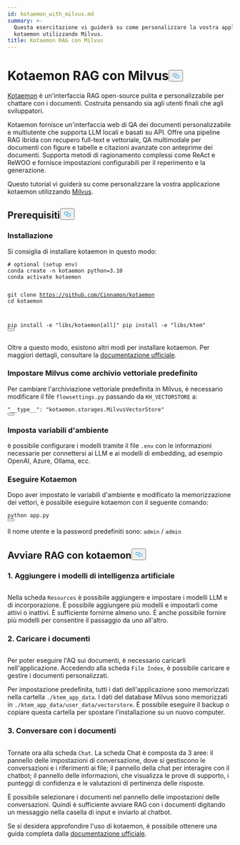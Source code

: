```yaml
---
id: kotaemon_with_milvus.md
summary: >-
  Questa esercitazione vi guiderà su come personalizzare la vostra applicazione
  kotaemon utilizzando Milvus.
title: Kotaemon RAG con Milvus
---
```

<h1 id="Kotaemon-RAG-with-Milvus" class="common-anchor-header">Kotaemon RAG con Milvus<button data-href="#Kotaemon-RAG-with-Milvus" class="anchor-icon" translate="no">
      <svg translate="no"
        aria-hidden="true"
        focusable="false"
        height="20"
        version="1.1"
        viewBox="0 0 16 16"
        width="16"
      >
        <path
          fill="#0092E4"
          fill-rule="evenodd"
          d="M4 9h1v1H4c-1.5 0-3-1.69-3-3.5S2.55 3 4 3h4c1.45 0 3 1.69 3 3.5 0 1.41-.91 2.72-2 3.25V8.59c.58-.45 1-1.27 1-2.09C10 5.22 8.98 4 8 4H4c-.98 0-2 1.22-2 2.5S3 9 4 9zm9-3h-1v1h1c1 0 2 1.22 2 2.5S13.98 12 13 12H9c-.98 0-2-1.22-2-2.5 0-.83.42-1.64 1-2.09V6.25c-1.09.53-2 1.84-2 3.25C6 11.31 7.55 13 9 13h4c1.45 0 3-1.69 3-3.5S14.5 6 13 6z"
        ></path>
      </svg>
    </button></h1><p><a href="https://github.com/Cinnamon/kotaemon">Kotaemon</a> è un'interfaccia RAG open-source pulita e personalizzabile per chattare con i documenti. Costruita pensando sia agli utenti finali che agli sviluppatori.</p>
<p>Kotaemon fornisce un'interfaccia web di QA dei documenti personalizzabile e multiutente che supporta LLM locali e basati su API. Offre una pipeline RAG ibrida con recupero full-text e vettoriale, QA multimodale per documenti con figure e tabelle e citazioni avanzate con anteprime dei documenti. Supporta metodi di ragionamento complessi come ReAct e ReWOO e fornisce impostazioni configurabili per il reperimento e la generazione.</p>
<p>Questo tutorial vi guiderà su come personalizzare la vostra applicazione kotaemon utilizzando <a href="https://milvus.io/">Milvus</a>.</p>
<h2 id="Prerequisites" class="common-anchor-header">Prerequisiti<button data-href="#Prerequisites" class="anchor-icon" translate="no">
      <svg translate="no"
        aria-hidden="true"
        focusable="false"
        height="20"
        version="1.1"
        viewBox="0 0 16 16"
        width="16"
      >
        <path
          fill="#0092E4"
          fill-rule="evenodd"
          d="M4 9h1v1H4c-1.5 0-3-1.69-3-3.5S2.55 3 4 3h4c1.45 0 3 1.69 3 3.5 0 1.41-.91 2.72-2 3.25V8.59c.58-.45 1-1.27 1-2.09C10 5.22 8.98 4 8 4H4c-.98 0-2 1.22-2 2.5S3 9 4 9zm9-3h-1v1h1c1 0 2 1.22 2 2.5S13.98 12 13 12H9c-.98 0-2-1.22-2-2.5 0-.83.42-1.64 1-2.09V6.25c-1.09.53-2 1.84-2 3.25C6 11.31 7.55 13 9 13h4c1.45 0 3-1.69 3-3.5S14.5 6 13 6z"
        ></path>
      </svg>
    </button></h2><h3 id="Installation" class="common-anchor-header">Installazione</h3><p>Si consiglia di installare kotaemon in questo modo:</p>
<pre><code translate="no" class="language-shell"><span class="hljs-meta prompt_"># </span><span class="language-bash">optional (setup <span class="hljs-built_in">env</span>)</span>
conda create -n kotaemon python=3.10
conda activate kotaemon

git clone https://github.com/Cinnamon/kotaemon
cd kotaemon

pip install -e &quot;libs/kotaemon[all]&quot;
pip install -e &quot;libs/ktem&quot;
<button class="copy-code-btn"></button></code></pre>
<p>Oltre a questo modo, esistono altri modi per installare kotaemon. Per maggiori dettagli, consultare la <a href="https://github.com/Cinnamon/kotaemon?tab=readme-ov-file#installation">documentazione ufficiale</a>.</p>
<h3 id="Set-Milvus-as-the-default-vector-storage" class="common-anchor-header">Impostare Milvus come archivio vettoriale predefinito</h3><p>Per cambiare l'archiviazione vettoriale predefinita in Milvus, è necessario modificare il file <code translate="no">flowsettings.py</code> passando da <code translate="no">KH_VECTORSTORE</code> a:</p>
<pre><code translate="no" class="language-python"><span class="hljs-string">&quot;__type__&quot;</span>: <span class="hljs-string">&quot;kotaemon.storages.MilvusVectorStore&quot;</span>
<button class="copy-code-btn"></button></code></pre>
<h3 id="Set-Environment-Variables" class="common-anchor-header">Imposta variabili d'ambiente</h3><p>è possibile configurare i modelli tramite il file <code translate="no">.env</code> con le informazioni necessarie per connettersi ai LLM e ai modelli di embedding, ad esempio OpenAI, Azure, Ollama, ecc.</p>
<h3 id="Run-Kotaemon" class="common-anchor-header">Eseguire Kotaemon</h3><p>Dopo aver impostato le variabili d'ambiente e modificato la memorizzazione dei vettori, è possibile eseguire kotaemon con il seguente comando:</p>
<pre><code translate="no" class="language-shell">python app.py
<button class="copy-code-btn"></button></code></pre>
<p>Il nome utente e la password predefiniti sono: <code translate="no">admin</code> / <code translate="no">admin</code></p>
<h2 id="Start-RAG-with-kotaemon" class="common-anchor-header">Avviare RAG con kotaemon<button data-href="#Start-RAG-with-kotaemon" class="anchor-icon" translate="no">
      <svg translate="no"
        aria-hidden="true"
        focusable="false"
        height="20"
        version="1.1"
        viewBox="0 0 16 16"
        width="16"
      >
        <path
          fill="#0092E4"
          fill-rule="evenodd"
          d="M4 9h1v1H4c-1.5 0-3-1.69-3-3.5S2.55 3 4 3h4c1.45 0 3 1.69 3 3.5 0 1.41-.91 2.72-2 3.25V8.59c.58-.45 1-1.27 1-2.09C10 5.22 8.98 4 8 4H4c-.98 0-2 1.22-2 2.5S3 9 4 9zm9-3h-1v1h1c1 0 2 1.22 2 2.5S13.98 12 13 12H9c-.98 0-2-1.22-2-2.5 0-.83.42-1.64 1-2.09V6.25c-1.09.53-2 1.84-2 3.25C6 11.31 7.55 13 9 13h4c1.45 0 3-1.69 3-3.5S14.5 6 13 6z"
        ></path>
      </svg>
    </button></h2><h3 id="1-Add-your-AI-models" class="common-anchor-header">1. Aggiungere i modelli di intelligenza artificiale</h3><p>
  <span class="img-wrapper">
    <img translate="no" src="/docs/v2.6.x/assets/kotaemon_1.png" alt="" class="doc-image" id="" />
    <span></span>
  </span>
</p>
<p>Nella scheda <code translate="no">Resources</code> è possibile aggiungere e impostare i modelli LLM e di incorporazione. È possibile aggiungere più modelli e impostarli come attivi o inattivi. È sufficiente fornirne almeno uno. È anche possibile fornire più modelli per consentire il passaggio da uno all'altro.</p>
<h3 id="2-Upload-your-documents" class="common-anchor-header">2. Caricare i documenti</h3><p>
  <span class="img-wrapper">
    <img translate="no" src="/docs/v2.6.x/assets/kotaemon_2.png" alt="" class="doc-image" id="" />
    <span></span>
  </span>
</p>
<p>Per poter eseguire l'AQ sui documenti, è necessario caricarli nell'applicazione. Accedendo alla scheda <code translate="no">File Index</code>, è possibile caricare e gestire i documenti personalizzati.</p>
<p>Per impostazione predefinita, tutti i dati dell'applicazione sono memorizzati nella cartella <code translate="no">./ktem_app_data</code>. I dati del database Milvus sono memorizzati in <code translate="no">./ktem_app_data/user_data/vectorstore</code>. È possibile eseguire il backup o copiare questa cartella per spostare l'installazione su un nuovo computer.</p>
<h3 id="3-Chat-with-your-documents" class="common-anchor-header">3. Conversare con i documenti</h3><p>
  <span class="img-wrapper">
    <img translate="no" src="/docs/v2.6.x/assets/kotaemon_3.png" alt="" class="doc-image" id="" />
    <span></span>
  </span>
</p>
<p>Tornate ora alla scheda <code translate="no">Chat</code>. La scheda Chat è composta da 3 aree: il pannello delle impostazioni di conversazione, dove si gestiscono le conversazioni e i riferimenti ai file; il pannello della chat per interagire con il chatbot; il pannello delle informazioni, che visualizza le prove di supporto, i punteggi di confidenza e le valutazioni di pertinenza delle risposte.</p>
<p>È possibile selezionare i documenti nel pannello delle impostazioni delle conversazioni. Quindi è sufficiente avviare RAG con i documenti digitando un messaggio nella casella di input e inviarlo al chatbot.</p>
<p>Se si desidera approfondire l'uso di kotaemon, è possibile ottenere una guida completa dalla <a href="https://cinnamon.github.io/kotaemon/usage/">documentazione ufficiale</a>.</p>
